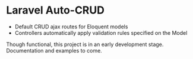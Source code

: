 # Laravel Auto-CRUD
* Default CRUD ajax routes for Eloquent models
* Controllers automatically apply validation rules specified on the Model

Though functional, this project is in an early development stage. 
Documentation and examples to come.
